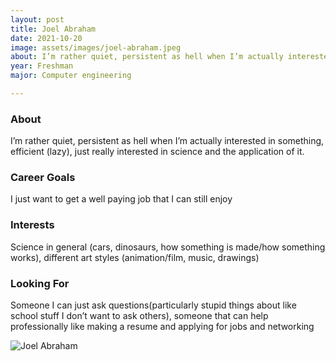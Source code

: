 ```yaml
---
layout: post
title: Joel Abraham 
date: 2021-10-20
image: assets/images/joel-abraham.jpeg
about: I’m rather quiet, persistent as hell when I’m actually interested in something, efficient (lazy), just really interested in science and the application of it.
year: Freshman
major: Computer engineering

---
```


### About

I’m rather quiet, persistent as hell when I’m actually interested in something, efficient (lazy), just really interested in science and the application of it.

### Career Goals

I just want to get a well paying job that I can still enjoy

### Interests

Science in general (cars, dinosaurs, how something is made/how something works), different art styles (animation/film, music, drawings)

### Looking For

Someone I can just ask questions(particularly stupid things about like school stuff I don’t want to ask others), someone that can help professionally like making a resume and applying for jobs and networking

<div class="text-center my-5">
    <img src="{ "assets/images/joel-abraham.jpeg | absolute_url }" alt="Joel Abraham" class="rounded post-img" />
</div>
